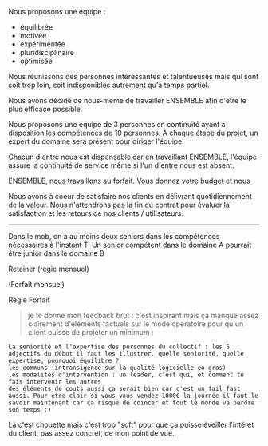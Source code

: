 Nous proposons une équipe :
- équilibrée
- motivée
- expérimentée
- pluridisciplinaire
- optimisée

Nous réunissons des personnes intéressantes et talentueuses mais qui sont soit trop loin, soit indisponibles autrement qu'à temps partiel.

Nous avons décidé de nous-même de travailler ENSEMBLE afin d'être le plus efficace possible.

Nous proposons une équipe de 3 personnes en continuité ayant à disposition les compétences de 10 personnes. A chaque étape du projet, un expert du domaine sera présent pour diriger l'équipe. 

Chacun d'entre nous est dispensable car en travaillant ENSEMBLE, l'équipe assure la continuité de service même si l'un d'entre nous est absent.

ENSEMBLE, nous travaillons au forfait. Vous donnez votre budget et nous 

Nous avons à coeur de satisfaire nos clients en délivrant quotidiennement de la valeur.
Nous n'attendrons pas la fin du contrat pour évaluer la satisfaction et les retours de nos clients / utilisateurs.





-----
Dans le mob, on a au moins deux seniors dans les compétences nécessaires à l'instant T. Un senior compétent dans le domaine A pourrait être junior dans le domaine B



Retainer (régie mensuel)

(Forfait mensuel)

Régie
Forfait




> je te donne mon feedback brut : c'est inspirant mais ça manque assez clairement d'éléments factuels sur le mode opératoire pour qu'un client puisse de projeter un minimum :

    La seniorité et l'expertise des personnes du collectif : les 5 adjectifs du début il faut les illustrer. quelle seniorité, quelle expertise, pourquoi équilibre ?
    les communs (intransigence sur la qualité logicielle en gros)
    les modalités d'intervention : un leader, c'est qui, et comment tu fais intervenir les autres
    des éléments de couts aussi ça serait bien car c'est un fail fast aussi. Pour etre clair si vous vous vendez 1000€ la journée il faut le savoir maintenant car ça risque de coincer et tout le monde va perdre son temps :)

Là c'est chouette mais c'est trop "soft" pour que ça puisse éveiller l'intéret du client, pas assez concret, de mon point de vue.
